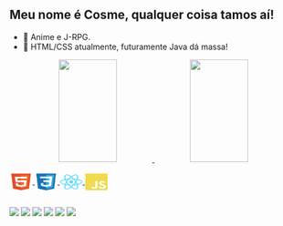 ## Meu nome é Cosme, qualquer coisa tamos aí!
- 👀 Anime e J-RPG.
- 🌱 HTML/CSS atualmente, futuramente Java dá massa!

<div align="center">
  <a href="https://github.com/cosme7">
  <img height="180em" width="45%" src="https://github-readme-stats.vercel.app/api?username=cosme7&show_icons=true&theme=midnight-purple&include_all_commits=true&count_private=true"/>
  <img height="180em" width="45%" src="https://github-readme-stats.vercel.app/api/top-langs/?username=cosme7&layout=compact&langs_count=7&theme=midnight-purple"/>
</div>
  
<div style="display: inline_block"><br>
  <img align="center" alt="Cos-HTML" height="30" width="40" src="https://raw.githubusercontent.com/devicons/devicon/master/icons/html5/html5-original.svg">
  <img align="center" alt="Cos-CSS" height="30" width="40" src="https://raw.githubusercontent.com/devicons/devicon/master/icons/css3/css3-original.svg">
  <img align="center" alt="Cos-React" height="30" width="40" src="https://raw.githubusercontent.com/devicons/devicon/master/icons/react/react-original.svg">
  <img align="center" alt="Cos-Js" height="30" width="40" src="https://raw.githubusercontent.com/devicons/devicon/master/icons/javascript/javascript-plain.svg">
</div>  
    
##
 
<div>   
  <a href = "mailto:cosmewr@gmail.com"><img src="https://img.shields.io/badge/Gmail-D14836?style=for-the-badge&logo=gmail&logoColor=white" target="_blank"></a>
  <a href="https://www.linkedin.com/in/cosme-da-silva-leite-08baa3219/" target="_blank"><img src="https://img.shields.io/badge/-LinkedIn-%230077B5?style=for-the-badge&logo=linkedin&logoColor=white" target="_blank"></a> 
  <a href="https://www.facebook.com/cosmewr" target="_blank"><img src="https://img.shields.io/badge/Facebook-1877F2?style=for-the-badge&logo=facebook&logoColor=white" target="_blank"></a> 
  <a href="https://discord.com/users/Sr.Cosme#4761" target="_blank"><img src="https://img.shields.io/badge/Discord-7289DA?style=for-the-badge&logo=discord&logoColor=white" target="_blank"></a> 
  <a href="https://steamcommunity.com/profiles/76561198104241639" target="_blank"><img src="https://img.shields.io/badge/Steam-000000?style=for-the-badge&logo=steam&logoColor=white" target="_blank"></a> 
  <a href="https://myanimelist.net/profile/cosme7" target="_blank"><img src="https://img.shields.io/badge/Myanimelist-2E51A2?style=for-the-badge&logo=myanimelist&logoColor=white" target="_blank"></a> 
</div>   
